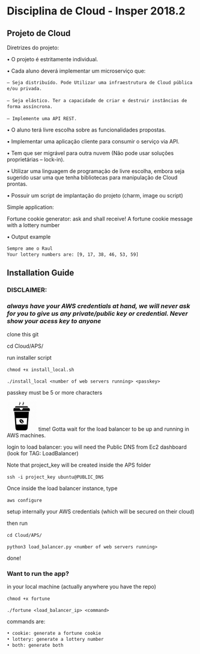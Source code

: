 # Disciplina de Cloud - Insper 2018.2

## Projeto de Cloud

Diretrizes do projeto:

• O projeto é estritamente individual.

• Cada aluno deverá implementar um microserviço que:

    – Seja distribuído. Pode Utilizar uma infraestrutura de Cloud pública e/ou privada.

    – Seja elástico. Ter a capacidade de criar e destruir instâncias de forma assíncrona.

    – Implemente uma API REST.

• O aluno terá livre escolha sobre as funcionalidades propostas.

• Implementar uma aplicação cliente para consumir o serviço via API.

• Tem que ser migrável para outra nuvem (Não pode usar soluções proprietárias – lock-in).

• Utilizar uma linguagem de programação de livre escolha, embora seja sugerido usar uma que tenha
bibliotecas para manipulação de Cloud prontas.

• Possuir um script de implantação do projeto (charm, image ou script)


Simple application:

Fortune cookie generator: ask and shall receive! A fortune cookie message with a lottery number

• Output example

    Sempre ame o Raul   
    Your lottery numbers are: [9, 17, 38, 46, 53, 59]

## Installation Guide

### DISCLAIMER: 

### *always have your AWS credentials at hand, we will never ask for you to give us any private/public key or credential. Never show your acess key to anyone*

clone this git

cd Cloud/APS/

run installer script

`chmod +x install_local.sh`

`./install_local <number of web servers running> <passkey>`

passkey must be 5 or more characters

![alt text](https://github.com/SabrinaSimao/Cloud/blob/master/img/coffee.png "Go drink some coffee man" ) time! Gotta wait for the load balancer to be up and running in AWS machines.

login to load balancer: you will need the Public DNS from Ec2 dashboard (look for TAG: LoadBalancer)

Note that project_key will be created inside the APS folder

`ssh -i project_key ubuntu@PUBLIC_DNS`

Once inside the load balancer instance, type

`aws configure`

setup internally your AWS credentials (which will be secured on their cloud)

then run

`cd Cloud/APS/`

`python3 load_balancer.py <number of web servers running>`

done!

### Want to run the app?

in your local machine (actually anywhere you have the repo)

`chmod +x fortune`

`./fortune <load_balancer_ip> <command> `

commands are:

    • cookie: generate a fortune cookie
    • lottery: generate a lottery number
    • both: generate both
